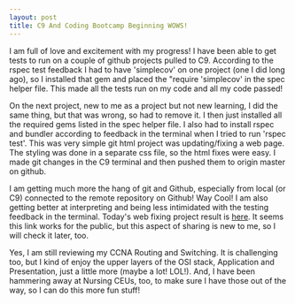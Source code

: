 ```yaml
---
layout: post
title: C9 And Coding Bootcamp Beginning WOWS!
---
```


I am full of love and excitement with my progress! I have been able to get tests to run on a couple of github projects pulled to C9. 
According to the rspec test feedback I had to have 'simplecov' on one project (one I did long ago), so I installed that gem and placed the "require 'simplecov' in 
the spec helper file. This made all the tests run on my code and all my code passed!

On the next project, new to me as a project but not new learning, I did the same thing, but that was wrong, so had to remove it. I then just 
installed all the required gems listed in the spec helper file. I also had to install rspec and bundler according to feedback in the terminal 
when I tried to run 'rspec test'. This was very simple git html project was updating/fixing a web page. The styling was done in a separate 
css file, so the html fixes were easy. I made git changes in the C9 terminal and then pushed them to origin master on github.

I am getting much more the hang of git and Github, especially from local (or C9) connected to the remote repository on Github! Way Cool!
I am also getting better at interpreting and being less intimidated with the testing feedback in the terminal. Today's web fixing project result is [here](https://html-album-cover-heartandhandstraining.c9users.io/index.html). It seems this link works for the public, but this aspect of sharing is new to me, so I will check it later, too.

Yes, I am still reviewing my CCNA Routing and Switching. It is challenging too, but I kind of enjoy the upper layers of the OSI stack, Application and Presentation, just a little more (maybe a lot! LOL!). And, I have been hammering away at Nursing CEUs, too, to make sure I have those out of the way, so I can do this more fun stuff!
